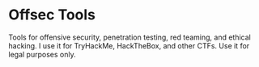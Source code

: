 # Offsec Tools

Tools for offensive security, penetration testing, red teaming, and ethical hacking.
I use it for TryHackMe, HackTheBox, and other CTFs. Use it for legal purposes only.
